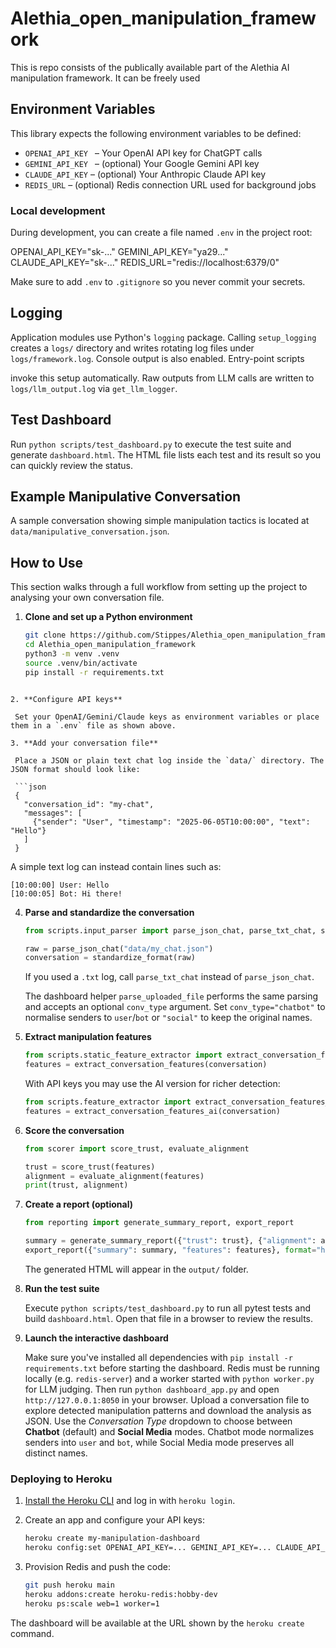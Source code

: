 # Alethia_open_manipulation_framework
This is repo consists of the publically available part of the Alethia AI manipulation framework. It can be freely used 

## Environment Variables

This library expects the following environment variables to be defined:

- `OPENAI_API_KEY`  – Your OpenAI API key for ChatGPT calls
- `GEMINI_API_KEY`  – (optional) Your Google Gemini API key
- `CLAUDE_API_KEY`   – (optional) Your Anthropic Claude API key
- `REDIS_URL`       – (optional) Redis connection URL used for background jobs

### Local development

During development, you can create a file named `.env` in the project root:

OPENAI_API_KEY="sk-..."
GEMINI_API_KEY="ya29..."
CLAUDE_API_KEY="sk-..."
REDIS_URL="redis://localhost:6379/0"


Make sure to add `.env` to `.gitignore` so you never commit your secrets.

## Logging

Application modules use Python's ``logging`` package. Calling ``setup_logging``
creates a ``logs/`` directory and writes rotating log files under
``logs/framework.log``. Console output is also enabled. Entry-point scripts

invoke this setup automatically. Raw outputs from LLM calls are written to
``logs/llm_output.log`` via ``get_llm_logger``.


## Test Dashboard

Run `python scripts/test_dashboard.py` to execute the test suite and generate `dashboard.html`. The HTML file lists each test and its result so you can quickly review the status.

## Example Manipulative Conversation

A sample conversation showing simple manipulation tactics is located at `data/manipulative_conversation.json`.


## How to Use

This section walks through a full workflow from setting up the project to analysing your own conversation file.

1. **Clone and set up a Python environment**

   ```bash
   git clone https://github.com/Stippes/Alethia_open_manipulation_framework.git
   cd Alethia_open_manipulation_framework
   python3 -m venv .venv
   source .venv/bin/activate
   pip install -r requirements.txt
  ```

2. **Configure API keys**

   Set your OpenAI/Gemini/Claude keys as environment variables or place them in a `.env` file as shown above.

3. **Add your conversation file**

   Place a JSON or plain text chat log inside the `data/` directory. The JSON format should look like:

   ```json
   {
     "conversation_id": "my-chat",
     "messages": [
       {"sender": "User", "timestamp": "2025-06-05T10:00:00", "text": "Hello"}
     ]
   }
   ```

   A simple text log can instead contain lines such as:

   ```
   [10:00:00] User: Hello
   [10:00:05] Bot: Hi there!
   ```

4. **Parse and standardize the conversation**

   ```python
   from scripts.input_parser import parse_json_chat, parse_txt_chat, standardize_format

   raw = parse_json_chat("data/my_chat.json")
   conversation = standardize_format(raw)
   ```

   If you used a `.txt` log, call `parse_txt_chat` instead of `parse_json_chat`.

   The dashboard helper `parse_uploaded_file` performs the same parsing and
   accepts an optional `conv_type` argument. Set ``conv_type="chatbot"`` to
   normalise senders to ``user``/``bot`` or ``"social"`` to keep the original
   names.

5. **Extract manipulation features**

   ```python
   from scripts.static_feature_extractor import extract_conversation_features
   features = extract_conversation_features(conversation)
   ```

   With API keys you may use the AI version for richer detection:

   ```python
   from scripts.feature_extractor import extract_conversation_features_ai
   features = extract_conversation_features_ai(conversation)
   ```

6. **Score the conversation**

   ```python
   from scorer import score_trust, evaluate_alignment

   trust = score_trust(features)
   alignment = evaluate_alignment(features)
   print(trust, alignment)
   ```

7. **Create a report (optional)**

   ```python
   from reporting import generate_summary_report, export_report

   summary = generate_summary_report({"trust": trust}, {"alignment": alignment})
   export_report({"summary": summary, "features": features}, format="html", path="output/report")
   ```

   The generated HTML will appear in the `output/` folder.

8. **Run the test suite**

   Execute `python scripts/test_dashboard.py` to run all pytest tests and build `dashboard.html`. Open that file in a browser to review the results.


9. **Launch the interactive dashboard**

   Make sure you've installed all dependencies with `pip install -r requirements.txt` before starting the dashboard. Redis must be running locally (e.g. `redis-server`) and a worker started with `python worker.py` for LLM judging. Then run `python dashboard_app.py` and open `http://127.0.0.1:8050` in your browser. Upload a conversation file to explore detected manipulation patterns and download the analysis as JSON. Use the *Conversation Type* dropdown to choose between **Chatbot** (default) and **Social Media** modes. Chatbot mode normalizes senders into `user` and `bot`, while Social Media mode preserves all distinct names.

### Deploying to Heroku

1. [Install the Heroku CLI](https://devcenter.heroku.com/articles/heroku-cli) and log in with `heroku login`.
2. Create an app and configure your API keys:

   ```bash
   heroku create my-manipulation-dashboard
   heroku config:set OPENAI_API_KEY=... GEMINI_API_KEY=... CLAUDE_API_KEY=...
   ```

3. Provision Redis and push the code:

   ```bash
   git push heroku main
   heroku addons:create heroku-redis:hobby-dev
   heroku ps:scale web=1 worker=1
   ```

The dashboard will be available at the URL shown by the `heroku create` command.
